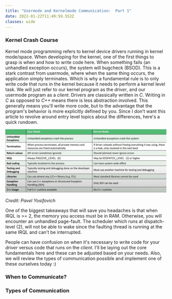 ```yaml
---
title: "Usermode and Kernelmode Communication:  Part 1"
date: 2022-01-22T11:49:59.552Z
classes: wide
---
```

### Kernel Crash Course

Kernel mode programming refers to kernel device drivers running in kernel mode/space. When developing for the kernel, one of the first things to grasp is when and how to write code here. When something fails (an unhandled exception occurs), the system will bugcheck (BSOD). This is a stark contrast from usermode, where when the same thing occurs, the application simply terminates. Which is why a fundamental rule is to only write code that runs in the kernel because it needs to perform a kernel level task. We will just refer to our kernel program as the *driver*, and our usermode program as a *client*. Drivers are classically written in *C*. Writing in *C* as opposed to *C++* means there is less abstraction involved. This generally means you'll write more code, but to the advantage that the program's behavior is more explicitly defined by you. Since I don't want this article to revolve around entry level topics about the differences, here's a quick rundown.

![](/assets/images/kernel_vs_user.png)

*Credit:  Pavel Yosifovich*



One of the biggest takeaways that will save you headaches is that when IRQL is >= 2, the memory you access must be in RAM.  Otherwise, you will encounter an unhandled page-fault. The scheduler which runs at dispatch-level (2), will not be able to wake since the faulting thread is running at the same IRQL and can't be interrupted.

People can have confusion on when it's necessary to write code for your *driver* versus code that runs on the *client*.  I'll be laying out the core fundamentals here and these can be adjusted based on your needs.  Also, we will review the types of communication possible and implement one of these ourselves today :)

### When to Communicate?

### Types of Communication